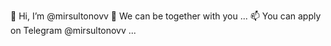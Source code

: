 👋 Hi, I’m @mirsultonovv
🌱 We can be together with you ...
📫 You can apply on Telegram @mirsultonovv ...
